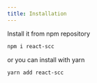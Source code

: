 ```yaml
---
title: Installation
---
```


Install it from npm repository
```sh
npm i react-scc
```

or you can install with yarn
```sh
yarn add react-scc
```